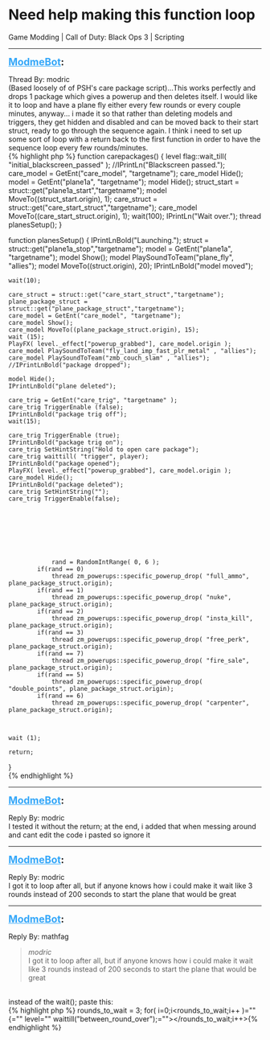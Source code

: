 # Need help making this function loop
Game Modding | Call of Duty: Black Ops 3 | Scripting

---
<strong style="font-size: 1.4em;"><span style="text-decoration: underline;text-decoration-color: #34a7f9;"><span style="color:#34a7f9;">ModmeBot</span></span>:</strong>

<p>Thread By: modric<br />(Based loosely of of PSH&#39;s care package script)...This works perfectly and drops 1 package which gives a powerup and then deletes itself. I would like it to loop and have a plane fly either every few rounds or every couple minutes, anyway... i made it so that rather than deleting models and triggers, they get hidden and disabled and can be moved back to their start struct, ready to go through the sequence again. I think i need to set up some sort of loop with a return back to the first function in order to have the sequence loop every few rounds/minutes. <br />{% highlight php %}
function carepackages()
{
	level flag::wait_till( "initial_blackscreen_passed" );
	//IPrintLn("Blackscreen passed.");
	care_model = GetEnt("care_model", "targetname");
	care_model Hide();
	model = GetEnt("plane1a", "targetname");
	model Hide();
	struct_start = struct::get("plane1a_start","targetname");
	model MoveTo((struct_start.origin), 1);
	care_struct = struct::get("care_start_struct","targetname");
	care_model MoveTo((care_start_struct.origin), 1);
	wait(100);
	IPrintLn("Wait over.");
	thread planesSetup();
}

function planesSetup()
{
	IPrintLnBold("Launching.");
	struct = struct::get("plane1a_stop","targetname");
	model = GetEnt("plane1a", "targetname");
	model Show();
	model PlaySoundToTeam("plane_fly", "allies");
	model MoveTo((struct.origin), 20);
	IPrintLnBold("model moved");
	
	wait(10);

	care_struct = struct::get("care_start_struct","targetname");
	plane_package_struct = struct::get("plane_package_struct","targetname");
	care_model = GetEnt("care_model", "targetname");
	care_model Show();
	care_model MoveTo((plane_package_struct.origin), 15);
	wait (15);
	PlayFX( level._effect["powerup_grabbed"], care_model.origin );
	care_model PlaySoundToTeam("fly_land_imp_fast_plr_metal" , "allies");
	care_model PlaySoundToTeam("zmb_couch_slam" , "allies");
	//IPrintLnBold("package dropped");

	model Hide();
	IPrintLnBold("plane deleted");

	care_trig = GetEnt("care_trig", "targetname" );
	care_trig TriggerEnable (false);
	IPrintLnBold("package trig off");
	wait(15);

	care_trig TriggerEnable (true);
	IPrintLnBold("package trig on");
	care_trig SetHintString("Hold to open care package");
	care_trig waittill( "trigger", player);
	IPrintLnBold("package opened");
	PlayFX( level._effect["powerup_grabbed"], care_model.origin );
	care_model Hide();
	IPrintLnBold("package deleted");
	care_trig SetHintString("");
	care_trig TriggerEnable(false);

 


	



        		rand = RandomIntRange( 0, 6 ); 
            if(rand == 0)
                thread zm_powerups::specific_powerup_drop( "full_ammo", plane_package_struct.origin);
            if(rand == 1)
                thread zm_powerups::specific_powerup_drop( "nuke", plane_package_struct.origin);
            if(rand == 2)
                thread zm_powerups::specific_powerup_drop( "insta_kill", plane_package_struct.origin);
            if(rand == 3)
                thread zm_powerups::specific_powerup_drop( "free_perk", plane_package_struct.origin);
            if(rand == 7)
                thread zm_powerups::specific_powerup_drop( "fire_sale", plane_package_struct.origin);
            if(rand == 5)
                thread zm_powerups::specific_powerup_drop( "double_points", plane_package_struct.origin);
            if(rand == 6)
                thread zm_powerups::specific_powerup_drop( "carpenter", plane_package_struct.origin);
          
        

	wait (1);

	return;
	
	
	
	
	
}	
{% endhighlight %}
</p>

---
<strong style="font-size: 1.4em;"><span style="text-decoration: underline;text-decoration-color: #34a7f9;"><span style="color:#34a7f9;">ModmeBot</span></span>:</strong>

<p>Reply By: modric<br />I tested it without the return; at the end, i added that when messing around and cant edit the code i pasted so ignore it</p>

---
<strong style="font-size: 1.4em;"><span style="text-decoration: underline;text-decoration-color: #34a7f9;"><span style="color:#34a7f9;">ModmeBot</span></span>:</strong>

<p>Reply By: modric<br />I got it to loop after all, but if anyone knows how i could make it wait like 3 rounds instead of 200 seconds to start the plane that would be great</p>

---
<strong style="font-size: 1.4em;"><span style="text-decoration: underline;text-decoration-color: #34a7f9;"><span style="color:#34a7f9;">ModmeBot</span></span>:</strong>

<p>Reply By: mathfag<br /><blockquote><em>modric</em><br />I got it to loop after all, but if anyone knows how i could make it wait like 3 rounds instead of 200 seconds to start the plane that would be great</blockquote><br /> instead of the wait(); paste this:<br />{% highlight php %}
rounds_to_wait = 3;
for( i=0;i&lt;rounds_to_wait;i++ )="" {="" level="" waittill("between_round_over");=""&gt;&lt;/rounds_to_wait;i++&gt;{% endhighlight %}
</p>
